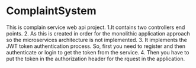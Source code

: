 # ComplaintSystem

This is complain service web api project.
1.It contains two controllers end points.
2. As this is created in order for the monolithic application approach so the microservices architecture is not implemented.
3. It implements the JWT token authentication process. So, first you need to register and then authenticate or login to get the token from the service.
4. Then you have to put the token in the authorization header for the rquest in the application.
